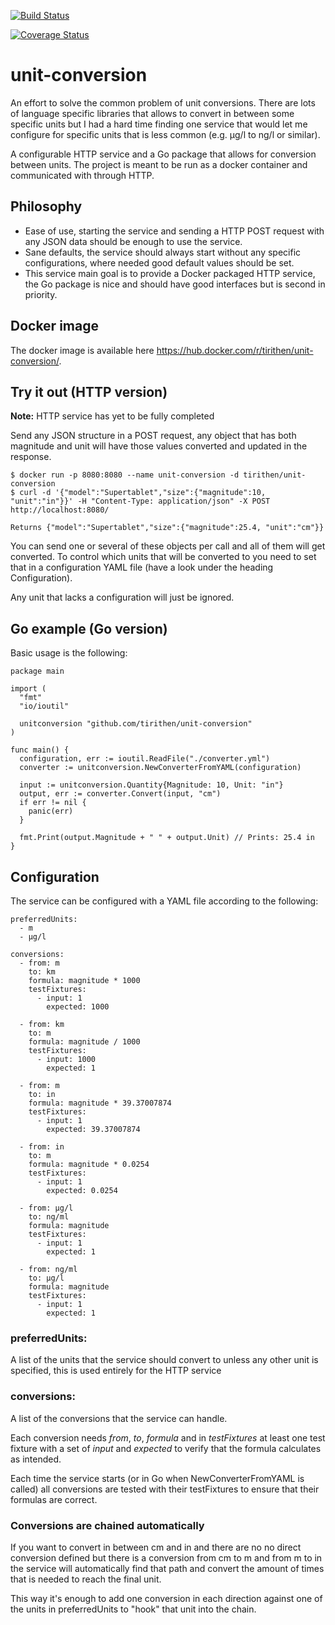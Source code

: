 [![Build Status](https://travis-ci.org/tirithen/unit-conversion.svg?branch=master)](https://travis-ci.org/tirithen/unit-conversion)

[![Coverage Status](https://coveralls.io/repos/github/tirithen/unit-conversion/badge.svg?branch=master)](https://coveralls.io/github/tirithen/unit-conversion?branch=master)

# unit-conversion

An effort to solve the common problem of unit conversions. There are lots of language specific libraries that allows to convert in between some specific units but I had a hard time finding one service that would let me configure for specific units that is less common (e.g. µg/l to ng/l or similar).

A configurable HTTP service and a Go package that allows for conversion between units. The project is meant to be run as a docker container and communicated with through HTTP.

## Philosophy

* Ease of use, starting the service and sending a HTTP POST request with any JSON data should be enough to use the service.
* Sane defaults, the service should always start without any specific configurations, where needed good default values should be set.
* This service main goal is to provide a Docker packaged HTTP service, the Go package is nice and should have good interfaces but is second in priority.

## Docker image

The docker image is available here https://hub.docker.com/r/tirithen/unit-conversion/.

## Try it out (HTTP version)

**Note:** HTTP service has yet to be fully completed

Send any JSON structure in a POST request, any object that has both magnitude and unit will have those values converted and updated in the response.

    $ docker run -p 8080:8080 --name unit-conversion -d tirithen/unit-conversion
    $ curl -d '{"model":"Supertablet","size":{"magnitude":10, "unit":"in"}}' -H "Content-Type: application/json" -X POST http://localhost:8080/

    Returns {"model":"Supertablet","size":{"magnitude":25.4, "unit":"cm"}}

You can send one or several of these objects per call and all of them will get converted. To control which units that will be converted to you need to set that in a configuration YAML file (have a look under the heading Configuration).

Any unit that lacks a configuration will just be ignored.

## Go example (Go version)

Basic usage is the following:

    package main

    import (
      "fmt"
      "io/ioutil"

      unitconversion "github.com/tirithen/unit-conversion"
    )

    func main() {
      configuration, err := ioutil.ReadFile("./converter.yml")
      converter := unitconversion.NewConverterFromYAML(configuration)

      input := unitconversion.Quantity{Magnitude: 10, Unit: "in"}
      output, err := converter.Convert(input, "cm")
      if err != nil {
        panic(err)
      }

      fmt.Print(output.Magnitude + " " + output.Unit) // Prints: 25.4 in
    }

## Configuration

The service can be configured with a YAML file according to the following:

    preferredUnits:
      - m
      - µg/l

    conversions:
      - from: m
        to: km
        formula: magnitude * 1000
        testFixtures:
          - input: 1
            expected: 1000

      - from: km
        to: m
        formula: magnitude / 1000
        testFixtures:
          - input: 1000
            expected: 1

      - from: m
        to: in
        formula: magnitude * 39.37007874
        testFixtures:
          - input: 1
            expected: 39.37007874

      - from: in
        to: m
        formula: magnitude * 0.0254
        testFixtures:
          - input: 1
            expected: 0.0254

      - from: µg/l
        to: ng/ml
        formula: magnitude
        testFixtures:
          - input: 1
            expected: 1

      - from: ng/ml
        to: µg/l
        formula: magnitude
        testFixtures:
          - input: 1
            expected: 1

### preferredUnits:

A list of the units that the service should convert to unless any other unit is specified, this is used entirely for the HTTP service

### conversions:

A list of the conversions that the service can handle.

Each conversion needs *from*, *to*, *formula* and in *testFixtures* at least one test fixture with a set of *input* and *expected* to verify that the formula calculates as intended.

Each time the service starts (or in Go when NewConverterFromYAML is called) all conversions are tested with their testFixtures to ensure that their formulas are correct.

### Conversions are chained automatically

If you want to convert in between cm and in and there are no no direct conversion defined but there is a conversion from cm to m and from m to in the service will automatically find that path and convert the amount of times that is needed to reach the final unit.

This way it's enough to add one conversion in each direction against one of the units in preferredUnits to "hook" that unit into the chain.
